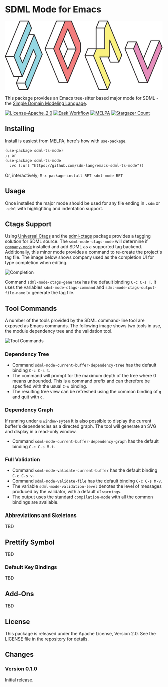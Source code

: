# SDML Mode for Emacs

![SDML Logo Text](https://raw.githubusercontent.com/sdm-lang/.github/main/profile/horizontal-text.svg)

This package provides an Emacs tree-sitter based major mode for SDML - the
[Simple Domain Modeling Language](https://github.com/sdm-lang/tree-sitter-sdml).

[![License-Apache_2.0](https://img.shields.io/badge/License-Apache_2.0-blue.svg)](https://opensource.org/licenses/Apache-2.0)
[![Eask Workflow](https://github.com/sdm-lang/emacs-sdml-ts-mode/actions/workflows/emacs-eask.yml/badge.svg)](https://github.com/sdm-lang/emacs-sdml-ts-mode/actions/workflows/emacs-eask.yml)
[![MELPA](https://melpa.org/packages/sdml-ts-mode-badge.svg)](https://melpa.org/#/sdml-ts-mode)
[![Stargazer Count](https://img.shields.io/github/stars/sdm-lang/emacs-sdml-ts-mode.svg)](https://github.com/sdm-lang/emacs-sdml-ts-mode/stargazers)

## Installing

Install is easiest from MELPA, here's how with `use-package`.

```elisp
(use-package sdml-ts-mode)
;; or
(use-package sdml-ts-mode
  :vc (:url "https://github.com/sdm-lang/emacs-sdml-ts-mode"))
```

Or, interactively; `M-x package-install RET sdml-mode RET`

## Usage

Once installed the major mode should be used for any file ending in `.sdm` or
`.sdml` with highlighting and indentation support.

## Ctags Support

Using [Universal Ctags](https://ctags.io) and the [sdml-ctags](https://github.com/sdm-lang/sdml-ctags) package provides a tagging solution for
SDML source. The `sdml-mode-ctags-mode` will determine if [`company-mode`](https://company-mode.github.io/) installed
and add SDML as a supported tag backend. Additionally, this minor mode provides
a command to re-create the project's tag file. The image below shows company
used as the completion UI for type completion when editing.

![Completion](./images/emacs-completion.png)

Command `sdml-mode-ctags-generate` has the default binding `C-c C-s T`. It uses the
variables `sdml-mode-ctags-command` and `sdml-mode-ctags-output-file-name` to
generate the tag file.

## Tool Commands

A number of the tools provided by the SDML command-line tool are exposed as
Emacs commands. The following image shows two tools in use, the module
dependency tree and the validation tool.

![Tool Commands](./images/emacs-tools.png)

### Dependency Tree

* Command `sdml-mode-current-buffer-dependency-tree` has the default binding `C-c
  C-s t`.
* The command will prompt for the maximum depth of the tree where 0 means
  unbounded. This is a command prefix and can therefore be specified with the
  usual `C-u` binding.
* The resulting tree view can be refreshed using the common binding of `g` and
  quit with `q`.
  
### Dependency Graph

If running under a `window-sytem` it is also possible to display the current
buffer's dependencies as a directed graph. The tool will generate an SVG and
display in a read-only window.

* Command `sdml-mode-current-buffer-dependency-graph` has the default binding `C-c
  C-s M-t`.

### Full Validation

* Command `sdml-mode-validate-current-buffer` has the default binding `C-c C-s v`.
* Command `sdml-mode-validate-file` has the default binding `C-c C-s M-v`.
* The variable `sdml-mode-validation-level` denotes the level of messages produced
  by the validator, with a default of `warnings`.
* The output uses the standard `compilation-mode` with all the common bindings are
  available.

### Abbreviations and Skeletons

TBD

## Prettify Symbol

TBD

### Default Key Bindings

TBD

## Add-Ons

TBD

## License

This package is released under the Apache License, Version 2.0. See the LICENSE
file in the repository for details.

## Changes

### Version 0.1.0

Initial release.
